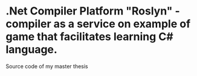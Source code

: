 # .Net Compiler Platform "Roslyn" - compiler as a service on example of game that facilitates learning C# language.
Source code of my master thesis
